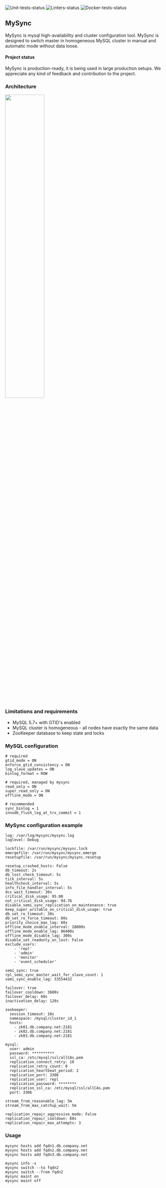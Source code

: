 ![Unit-tests-status](https://github.com/yandex/mysync/workflows/Unit%20tests/badge.svg)
![Linters-status](https://github.com/yandex/mysync/workflows/Linters/badge.svg)
![Docker-tests-status](https://github.com/yandex/mysync/workflows/Docker%20tests/badge.svg)

## MySync

MySync is mysql high-availability and cluster configuration tool.
MySync is designed to switch master in homogeneous MySQL cluster in manual and automatic mode without data loose.

#### Project status

MySync is production-ready, it is being used in large production setups. 
We appreciate any kind of feedback and contribution to the project.

### Architecture
    
<img src="mysync.arch.png" width="50%"/>

### Limitations and requirements

* MySQL 5.7+ with GTID's enabled
* MySQL cluster is homogeneous - all nodes have exactly the same data
* ZooKeeper database to keep state and locks

### MySQL configuration

```
# required
gtid_mode = ON
enforce_gtid_consistency = ON
log_slave_updates = ON
binlog_format = ROW

# required, managed by mysync
read_only = ON
super_read_only = ON
offline_mode = ON

# recommended
sync_binlog = 1
innodb_flush_log_at_trx_commit = 1

```

### MySync configuration example

```
log: /var/log/mysync/mysync.log
loglevel: Debug

lockfile: /var/run/mysync/mysync.lock
emergefile: /var/run/mysync/mysync.emerge
resetupfile: /var/run/mysync/mysync.resetup

resetup_crashed_hosts: False
db_timeout: 2s
db_lost_check_timeout: 5s
tick_interval: 5s
healthcheck_interval: 5s
info_file_handler_interval: 5s
dcs_wait_timeout: 30s
critical_disk_usage: 95.00
not_critical_disk_usage: 94.76
disable_semi_sync_replication_on_maintenance: true
keep_super_writable_on_critical_disk_usage: true
db_set_ro_timeout: 30s
db_set_ro_force_timeout: 60s
priority_choice_max_lag: 60s
offline_mode_enable_interval: 28800s
offline_mode_enable_lag: 86400s
offline_mode_disable_lag: 300s
disable_set_readonly_on_lost: False
exclude_users:
    - 'repl'
    - 'admin'
    - 'monitor'
    - 'event_scheduler'

semi_sync: true
rpl_semi_sync_master_wait_for_slave_count: 1
semi_sync_enable_lag: 33554432

failover: true
failover_cooldown: 3600s
failover_delay: 60s
inactivation_delay: 120s

zookeeper:
  session_timeout: 10s
  namespace: /mysql/cluster_id_1
  hosts:
    - zk01.db.company.net:2181
    - zk02.db.company.net:2181
    - zk03.db.company.net:2181

mysql:
  user: admin
  password: **********
  ssl_ca: /etc/mysql/ssl/allCAs.pem
  replication_connect_retry: 10
  replication_retry_count: 0
  replication_heartbeat_period: 2
  replication_port: 3306
  replication_user: repl
  replication_password: ********
  replication_ssl_ca: /etc/mysql/ssl/allCAs.pem
  port: 3306

stream_from_reasonable_lag: 5m
stream_from_max_catchup_wait: 5m

replication_repair_aggressive_mode: False
replication_repair_cooldown: 60s
replication_repair_max_attempts: 3

```

### Usage

```
mysync hosts add fqdn1.db.company.net
mysync hosts add fqdn2.db.company.net
mysync hosts add fqdn3.db.company.net

mysync info -s
mysync switch --to fqdn2
mysync switch --from fqdn2
mysync maint on
mysync maint off
```


